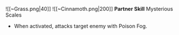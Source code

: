
![[~Grass.png|40]]
![[~Cinnamoth.png|200]]
**Partner Skill**
Mysterious Scales
- When activated, attacks target enemy with Poison Fog.